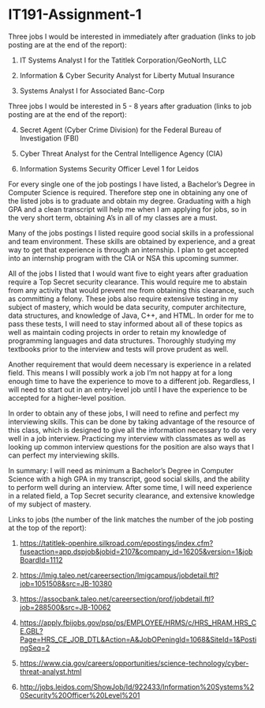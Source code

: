 # IT191-Assignment-1

Three jobs I would be interested in immediately after graduation (links to job posting are at the end of the report):

1. IT Systems Analyst I for the Tatitlek Corporation/GeoNorth, LLC

2. Information & Cyber Security Analyst for Liberty Mutual Insurance

3. Systems Analyst I for Associated Banc-Corp

Three jobs I would be interested in 5 - 8 years after graduation (links to job posting are at the end of the report):

4. Secret Agent (Cyber Crime Division) for the Federal Bureau of Investigation (FBI)

5. Cyber Threat Analyst for the Central Intelligence Agency (CIA)

6. Information Systems Security Officer Level 1 for Leidos

For every single one of the job postings I have listed, a Bachelor’s Degree in Computer Science is required. Therefore step one in obtaining any one of the listed jobs is to graduate and obtain my degree. Graduating with a high GPA and a clean transcript will help me when I am applying for jobs, so in the very short term, obtaining A’s in all of my classes are a must.

Many of the jobs postings I listed require good social skills in a professional and team environment. These skills are obtained by experience, and a great way to get that experience is through an internship. I plan to get accepted into an internship program with the CIA or NSA this upcoming summer.

All of the jobs I listed that I would want five to eight years after graduation require a Top Secret security clearance. This would require me to abstain from any activity that would prevent me from obtaining this clearance, such as committing a felony. These jobs also require extensive testing in my subject of mastery, which would be data security, computer architecture, data structures, and knowledge of Java, C++, and HTML. In order for me to pass these tests, I will need to stay informed about all of these topics as well as maintain coding projects in order to retain my knowledge of programming languages and data structures. Thoroughly studying my textbooks prior to the interview and tests will prove prudent as well. 

Another requirement that would deem necessary is experience in a related field. This means I will possibly work a job I’m not happy at for a long enough time to have the experience to move to a different job. Regardless, I will need to start out in an entry-level job until I have the experience to be accepted for a higher-level position. 

In order to obtain any of these jobs, I will need to refine and perfect my interviewing skills. This can be done by taking advantage of the resource of this class, which is designed to give all the information necessary to do very well in a job interview. Practicing my interview with classmates as well as looking up common interview questions for the position are also ways that I can perfect my interviewing skills.

In summary: I will need as minimum a Bachelor’s Degree in Computer Science with a high GPA in my transcript, good social skills, and the ability to perform well during an interview. After some time, I will need experience in a related field, a Top Secret security clearance, and extensive knowledge of my subject of mastery.



Links to jobs (the number of the link matches the number of the job posting at the top of the report):

1. https://tatitlek-openhire.silkroad.com/epostings/index.cfm?fuseaction=app.dspjob&jobid=2107&company_id=16205&version=1&jobBoardId=1112

2. https://lmig.taleo.net/careersection/lmigcampus/jobdetail.ftl?job=1051508&src=JB-10380

3. https://assocbank.taleo.net/careersection/prof/jobdetail.ftl?job=288500&src=JB-10062

4. https://apply.fbijobs.gov/psp/ps/EMPLOYEE/HRMS/c/HRS_HRAM.HRS_CE.GBL?Page=HRS_CE_JOB_DTL&Action=A&JobOPeningId=1068&SiteId=1&PostingSeq=2

5. https://www.cia.gov/careers/opportunities/science-technology/cyber-threat-analyst.html

6. http://jobs.leidos.com/ShowJob/Id/922433/Information%20Systems%20Security%20Officer%20Level%201
